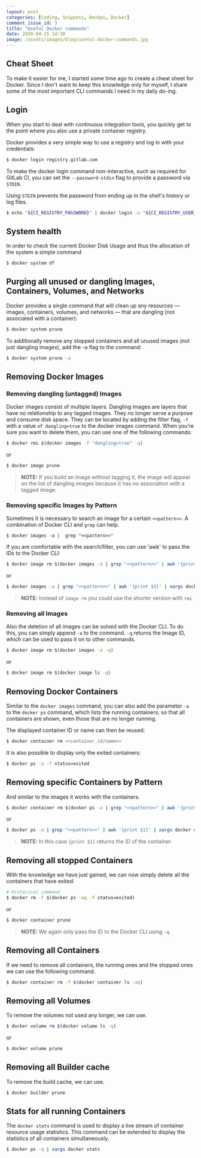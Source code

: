 ```yaml
---
layout: post
categories: [Coding, Snippets, DevOps, Docker]
comment_issue_id: 3
title: "Useful Docker commands"
date: 2020-04-15 14:30
image: /assets/images/blog/useful-docker-commands.jpg
---
```


## Cheat Sheet

To make it easier for me, I started some time ago to create a cheat sheet for Docker. Since I don't want to keep this knowledge only for myself, I share some of the most important CLI commands I need in my daily do-ing.

## Login

When you start to deal with continuous integration tools, you quickly get to the point where you also use a private container registry. 

Docker provides a very simple way to use a registry and log in with your credentials:

```bash
$ docker login registry.gitlab.com
```

To make the docker login command non-interactive, such as required for GitLab CI, you can set the `--password-stdin` flag to provide a password via `STDIN`.

Using `STDIN` prevents the password from ending up in the shell's history or log files.

```bash
$ echo "${CI_REGISTRY_PASSWORD}" | docker login -u "${CI_REGISTRY_USER}" "${CI_REGISTRY}" --password-stdin
```

## System health

In order to check the current Docker Disk Usage and thus the allocation of the system a simple command

```bash
$ docker system df
```

## Purging all unused or dangling Images, Containers, Volumes, and Networks

Docker provides a single command that will clean up any resources — images, containers, volumes, and networks — that are dangling (not associated with a container):

```bash
$ docker system prune
```

To additionally remove any stopped containers and all unused images (not just dangling images), add the -a flag to the command:

```bash
$ docker system prune -a
```

## Removing Docker Images

### Removing dangling (untagged) Images

Docker images consist of multiple layers. Dangling images are layers that have no relationship to any tagged images. They no longer serve a purpose and consume disk space. They can be located by adding the filter flag, `-f` with a value `of dangling=true` to the docker images command. When you’re sure you want to delete them, you can use one of the following commands:

```bash
$ docker rmi $(docker images -f "dangling=true" -q)
```

or

```bash
$ docker image prune
```

> **NOTE:** If you build an image without tagging it, the image will appear on the list of dangling images because it has no association with a tagged image.

### Removing specific Images by Pattern

Sometimes it is necessary to search an image for a certain `<<pattern>>`. A combination of Docker CLI and `grep` can help.

```
$ docker images -a |  grep "<<pattern>>"
```

If you are comfortable with the search/filter, you can use 'awk' to pass the IDs to the Docker CLI:

```bash
$ docker image rm $(docker images -a | grep "<<pattern>>" | awk '{print $3}')
```

or

```bash
$ docker images -a | grep "<<pattern>>" | awk '{print $3}' | xargs docker image rm
```

> **NOTE:** Instead of `image rm` you could use the shorter version with `rmi`

### Removing all Images

Also the deletion of all images can be solved with the Docker CLI. To do this, you can simply append `-a` to the command. `-q` returns the Image ID, which can be used to pass it on to other commands.

```bash
$ docker image rm $(docker images -a -q)
```

or

```bash
$ docker image rm $(docker image ls -q)
```

## Removing Docker Containers

Similar to the `docker images` command, you can also add the parameter `-a` to the `docker ps` command, which lists the running containers, so that all containers are shown, even those that are no longer running.

The displayed container ID or name can then be reused:

```bash
$ docker container rm <<container_id/name>>
```

It is also possible to display only the exited containers:

```bash
$ docker ps -a -f status=exited
```

## Removing specific Containers by Pattern

<!-- ```bash
$ docker container rm -f $(docker ps -aq --filter name=registry.gitlab.com*)
``` -->

And similar to the images it works with the containers.

```bash
$ docker container rm $(docker ps -a | grep "<<pattern>>" | awk '{print $1}')
```

or

```bash
$ docker ps -a | grep "<<pattern>>" | awk '{print $1}' | xargs docker container rm
```

> **NOTE:** In this case `{print $1}` returns the ID of the container.

## Removing all stopped Containers

With the knowledge we have just gained, we can now simply delete all the containers that have exited. 

```bash
# Historical command
$ docker rm -f $(docker ps -aq -f status=exited)
```

or

```bash
$ docker container prune
```

> **NOTE:** We again only pass the ID to the Docker CLI using `-q`.

## Removing all Containers

If we need to remove all containers, the running ones and the stopped ones we can use the following command.

```bash
$ docker container rm -f $(docker container ls -aq)
```

## Removing all Volumes

To remove the volumes not used any longer, we can use.

```bash
$ docker volume rm $(docker volume ls -q)
```

or

```bash
$ docker volume prune
```

## Removing all Builder cache

To remove the build cache, we can use.

```bash
$ docker builder prune
```

## Stats for all running Containers

The `docker stats` command is used to display a live stream of container resource usage statistics. This command can be extended to display the statistics of all containers simultaneously.

```bash
$ docker ps -q | xargs docker stats
```